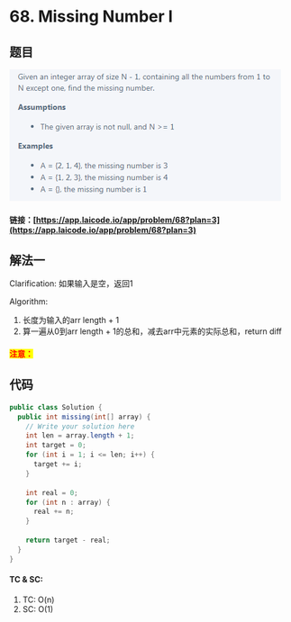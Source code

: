 # 68. Missing Number I

## 题目

![](<../../.gitbook/assets/image (3) (1) (1) (1) (1) (1) (1) (1) (1) (1).png>)

#### 链接：[https://app.laicode.io/app/problem/68?plan=3](https://app.laicode.io/app/problem/68?plan=3)

## 解法一

Clarification: 如果输入是空，返回1

Algorithm:&#x20;

1. 长度为输入的arr length + 1
2. 算一遍从0到arr length + 1的总和，减去arr中元素的实际总和，return diff

#### <mark style="color:red;">注意：</mark>

## 代码

```java
public class Solution {
  public int missing(int[] array) {
    // Write your solution here
    int len = array.length + 1;
    int target = 0;
    for (int i = 1; i <= len; i++) {
      target += i;
    }

    int real = 0;
    for (int n : array) {
      real += n;
    }

    return target - real;
  }
}
```

#### TC & SC:&#x20;

1. TC: O(n)
2. SC: O(1)
